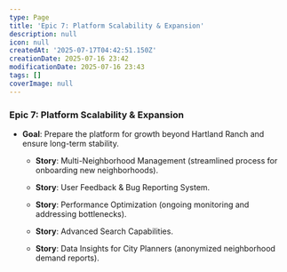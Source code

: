 ```yaml
---
type: Page
title: 'Epic 7: Platform Scalability & Expansion'
description: null
icon: null
createdAt: '2025-07-17T04:42:51.150Z'
creationDate: 2025-07-16 23:42
modificationDate: 2025-07-16 23:43
tags: []
coverImage: null
---
```


### Epic 7: Platform Scalability & Expansion

- **Goal**: Prepare the platform for growth beyond Hartland Ranch and ensure long-term stability.

    - **Story**: Multi-Neighborhood Management (streamlined process for onboarding new neighborhoods).

    - **Story**: User Feedback & Bug Reporting System.

    - **Story**: Performance Optimization (ongoing monitoring and addressing bottlenecks).

    - **Story**: Advanced Search Capabilities.

    - **Story**: Data Insights for City Planners (anonymized neighborhood demand reports).

